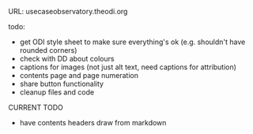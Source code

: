 URL: usecaseobservatory.theodi.org

todo:
* get ODI style sheet to make sure everything's ok (e.g. shouldn't have rounded corners)
* check with DD about colours
* captions for images (not just alt text, need captions for attribution)
* contents page and page numeration
* share button functionality
* cleanup files and code


CURRENT TODO
* have contents headers draw from markdown
